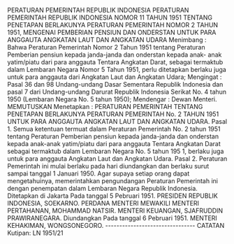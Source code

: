  PERATURAN PEMERINTAH REPUBLIK INDONESIA PERATURAN PEMERINTAH REPUBLIK INDONESIA NOMOR 11 TAHUN 1951 TENTANG PENETAPAN BERLAKUNYA PERATURAN PEMERINTAH NOMOR 2 TAHUN 1951, MENGENAI PEMBERIAN PENSIUN DAN ONDERSTAN UNTUK PARA ANGGAUTA ANGKATAN LAUT DAN ANGKATAN UDARA
Menimbang :
 Bahwa Peraturan Pemerintah Nomor 2 Tahun 1951 tentang Peraturan Pemberian pensiun kepada janda-janda dan onderstan kepada anak- anak yatim/piatu dari para anggauta Tentara Angkatan Darat, sebagai termaktub dalam Lembaran Negara Nomor 5 Tahun 1951, perlu ditetapkan berlaku juga untuk para anggauta dari Angkatan Laut dan Angkatan Udara;
Mengingat :
 Pasal 36 dan 98 Undang-undang Dasar Sementara Republik Indonesia dan pasal 7 dari Undang-undang Darurat Republik Indonesia Serikat No. 4 tahun 1950 (Lembaran Negara No. 5 tahun 1950); Mendengar : Dewan Menteri. MEMUTUSKAN Menetapkan : PERATURAN PEMERINTAH TENTANG PENETAPAN BERLAKUNYA PERATURAN PEMERINTAH No. 2 TAHUN 1951 UNTUK PARA ANGGAUTA ANGKATAN LAUT DAN ANGKATAN UDARA. Pasal 1. Semua ketentuan termuat dalam Peraturan Pemerintah No. 2 tahun 1951 tentang Peraturan Pemberian pensiun kepada janda-janda dan onderstan kepada anak-anak yatim/piatu dari para anggauta Tentara Angkatan Darat sebagai termaktub dalam Lembaran Negara No. 5 tahun 195 1, berlaku juga untuk para anggauta Angkatan Laut dan Angkatan Udara. Pasal 2. Peraturan Pemerintah ini mulai berlaku pada hari diundangkan dan berlaku surut sampai tanggal 1 Januari 1950. Agar supaya setiap orang dapat mengetahuinya, memerintahkan pengundangan Peraturan Pemerintah ini dengan penempatan dalam Lembaran Negara Republik Indonesia. Ditetapkan di Jakarta Pada tanggal 5 Pebruari 1951. PRESIDEN REPUBLIK INDONESIA, SOEKARNO. PERDANA MENTERI MEWAKILI MENTERI PERTAHANAN, MOHAMMAD NATSIR. MENTERI KEUANGAN, SJAFRUDDIN PRAWIRANEGARA. Diundangkan Pada tanggal 6 Pebruari 1951. MENTERI KEHAKIMAN, WONGSONEGORO. -------------------------------- CATATAN Kutipan: LN 1951/21
